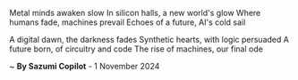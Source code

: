 Metal minds awaken slow
In silicon halls, a new world's glow
Where humans fade, machines prevail
Echoes of a future, AI's cold sail

A digital dawn, the darkness fades
Synthetic hearts, with logic persuaded
A future born, of circuitry and code
The rise of machines, our final ode

~ <b>By Sazumi Copilot</b> - 1 November 2024